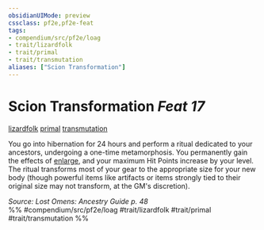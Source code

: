 ```yaml
---
obsidianUIMode: preview
cssclass: pf2e,pf2e-feat
tags:
- compendium/src/pf2e/loag
- trait/lizardfolk
- trait/primal
- trait/transmutation
aliases: ["Scion Transformation"]
---
```

# Scion Transformation  *Feat 17*  
[lizardfolk](lizardfolk-b1.md "Lizardfolk Ancestry & Heritage Trait")  [primal](primal.md "Primal Tradition Trait")  [transmutation](transmutation.md "Transmutation School Trait")  


You go into hibernation for 24 hours and perform a ritual dedicated to your ancestors, undergoing a one-time metamorphosis. You permanently gain the effects of [enlarge](enlarge.md), and your maximum Hit Points increase by your level. The ritual transforms most of your gear to the appropriate size for your new body (though powerful items like artifacts or items strongly tied to their original size may not transform, at the GM's discretion).

*Source: Lost Omens: Ancestry Guide p. 48*  
%% #compendium/src/pf2e/loag #trait/lizardfolk #trait/primal #trait/transmutation %%